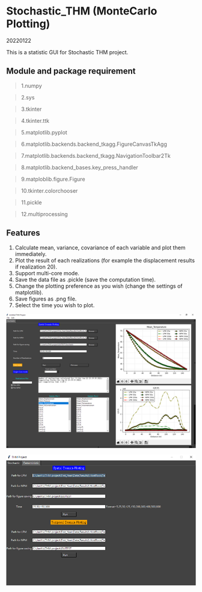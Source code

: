 # Stochastic_THM (MonteCarlo Plotting)
20220122


This is a statistic GUI for Stochastic THM project.



## Module and package requirement

>1.numpy

>2.sys

>3.tkinter

>4.tkinter.ttk

>5.matplotlib.pyplot

>6.matplotlib.backends.backend_tkagg.FigureCanvasTkAgg

>7.matplotlib.backends.backend_tkagg.NavigationToolbar2Tk

>8.matplotlib.backend_bases.key_press_handler

>9.matploblib.figure.Figure

>10.tkinter.colorchooser

>11.pickle

>12.multiprocessing

## Features 

1. Calculate mean, variance, covariance of each variable and plot them immediately.
2. Plot the result of each realizations (for example the displacement results if realization 20).
3. Support multi-core mode.
4. Save the data file as .pickle (save the computation time).
5. Change the plotting preference as you wish (change the settings of matplotlib).
6. Save figures as .png file.
7. Select the time you wish to plot.

![image](https://github.com/Zncl2222/Stochastic_THM/blob/main/figure/Stochastic.png)


![image](https://github.com/Zncl2222/Stochastic_THM/blob/main/figure/Deterministic.png)
